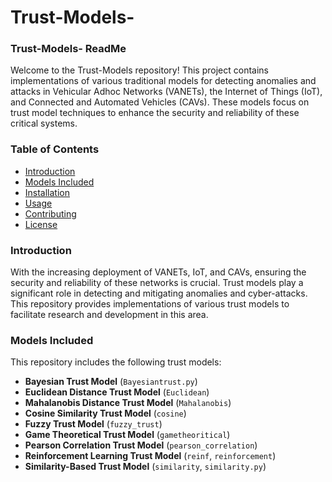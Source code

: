 # Trust-Models-
### Trust-Models- ReadMe

Welcome to the Trust-Models repository! This project contains implementations of various traditional models for detecting anomalies and attacks in Vehicular Adhoc Networks (VANETs), the Internet of Things (IoT), and Connected and Automated Vehicles (CAVs). These models focus on trust model techniques to enhance the security and reliability of these critical systems.

### Table of Contents
- [Introduction](#introduction)
- [Models Included](#models-included)
- [Installation](#installation)
- [Usage](#usage)
- [Contributing](#contributing)
- [License](#license)

### Introduction
With the increasing deployment of VANETs, IoT, and CAVs, ensuring the security and reliability of these networks is crucial. Trust models play a significant role in detecting and mitigating anomalies and cyber-attacks. This repository provides implementations of various trust models to facilitate research and development in this area.

### Models Included
This repository includes the following trust models:

- **Bayesian Trust Model** (`Bayesiantrust.py`)
- **Euclidean Distance Trust Model** (`Euclidean`)
- **Mahalanobis Distance Trust Model** (`Mahalanobis`)
- **Cosine Similarity Trust Model** (`cosine`)
- **Fuzzy Trust Model** (`fuzzy_trust`)
- **Game Theoretical Trust Model** (`gametheoritical`)
- **Pearson Correlation Trust Model** (`pearson_correlation`)
- **Reinforcement Learning Trust Model** (`reinf`, `reinforcement`)
- **Similarity-Based Trust Model** (`similarity`, `similarity.py`)



